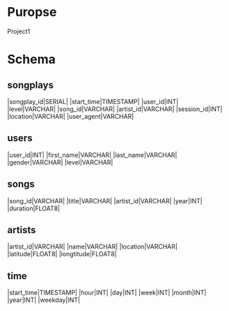 # Puropse
Project1

# Schema
## songplays
|songplay_id|SERIAL|
|start_time|TIMESTAMP|
|user_id|INT|
|level|VARCHAR|
|song_id|VARCHAR|
|artist_id|VARCHAR|
|session_id|INT|
|location|VARCHAR|
|user_agent|VARCHAR|

## users
|user_id|INT|
|first_name|VARCHAR|
|last_name|VARCHAR|
|gender|VARCHAR|
|level|VARCHAR|

## songs
|song_id|VARCHAR|
|title|VARCHAR|
|artist_id|VARCHAR|
|year|INT|
|duration|FLOAT8|

## artists
|artist_id|VARCHAR|
|name|VARCHAR|
|location|VARCHAR|
|latitude|FLOAT8|
|longtitude|FLOAT8|

## time
|start_time|TIMESTAMP|
|hour|INT|
|day|INT|
|week|INT|
|month|INT|
|year|INT|
|weekday|INT|

